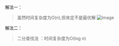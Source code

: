 解法一：
> 虽然时间复杂度为O(n),但肯定不是最优解
![image](https://user-images.githubusercontent.com/47679525/113959597-c2a27180-9855-11eb-94f6-0670e71719cb.png)


解法二：
> 二分查找法 ：时间复杂度为O(log n)
